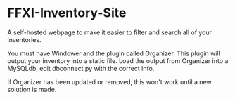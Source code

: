 # FFXI-Inventory-Site
A self-hosted webpage to make it easier to filter and search all of your inventories.

You must have Windower and the plugin called Organizer. This plugin will output your inventory into a static file.
Load the output from Organizer into a MySQLdb, edit dbconnect.py with the correct info.

If Organizer has been updated or removed, this won't work until a new solution is made.
